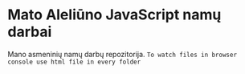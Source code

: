 # Mato Aleliūno JavaScript namų darbai
Mano asmeninių namų darbų repozitorija.
```To watch files in browser console use html file in every folder```
